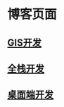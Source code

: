 # 博客页面

## [GIS开发](/blog/gis/spec)

## [全栈开发](/blog/fullstack/frontend/base)

## [桌面端开发](/blog/desktop/electron/index)